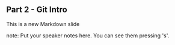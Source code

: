 ##  Part 2 - Git Intro

This is a new Markdown slide

note:
    Put your speaker notes here.
    You can see them pressing 's'.
